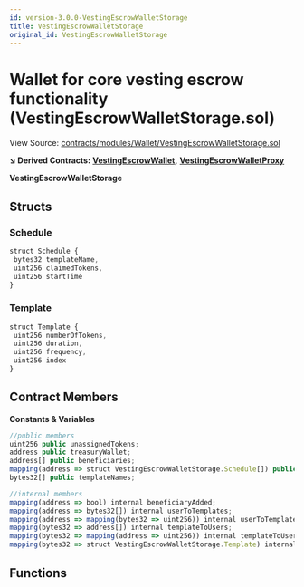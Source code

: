 ```yaml
---
id: version-3.0.0-VestingEscrowWalletStorage
title: VestingEscrowWalletStorage
original_id: VestingEscrowWalletStorage
---
```


# Wallet for core vesting escrow functionality \(VestingEscrowWalletStorage.sol\)

View Source: [contracts/modules/Wallet/VestingEscrowWalletStorage.sol](https://github.com/remon-nashid/polymath-core/tree/0c5593835be9dcec69d8de5b12eb17bc7cd77adc/contracts/modules/Wallet/VestingEscrowWalletStorage.sol)

**↘ Derived Contracts:** [**VestingEscrowWallet**](vestingescrowwallet.md)**,** [**VestingEscrowWalletProxy**](vestingescrowwalletproxy.md)

**VestingEscrowWalletStorage**

## Structs

### Schedule

```javascript
struct Schedule {
 bytes32 templateName,
 uint256 claimedTokens,
 uint256 startTime
}
```

### Template

```javascript
struct Template {
 uint256 numberOfTokens,
 uint256 duration,
 uint256 frequency,
 uint256 index
}
```

## Contract Members

**Constants & Variables**

```javascript
//public members
uint256 public unassignedTokens;
address public treasuryWallet;
address[] public beneficiaries;
mapping(address => struct VestingEscrowWalletStorage.Schedule[]) public schedules;
bytes32[] public templateNames;

//internal members
mapping(address => bool) internal beneficiaryAdded;
mapping(address => bytes32[]) internal userToTemplates;
mapping(address => mapping(bytes32 => uint256)) internal userToTemplateIndex;
mapping(bytes32 => address[]) internal templateToUsers;
mapping(bytes32 => mapping(address => uint256)) internal templateToUserIndex;
mapping(bytes32 => struct VestingEscrowWalletStorage.Template) internal templates;
```

## Functions


